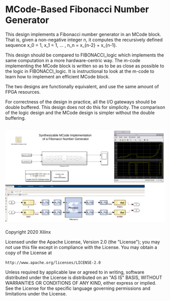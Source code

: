 # MCode-Based Fibonacci Number Generator

This design implements a Fibonacci number generator in an MCode block. That is, given a non-negative integer n, it computes the recursively defined sequence x_0 = 1, x_1 = 1, ... , n_n = x_{n-2} + x_{n-1}.

This design should be compared to FIBONACCI_logic which implements the same computation in a more hardware-centric way. The m-code implementing the MCode block is written so as to be as close as possible to the logic in FIBONACCI_logic. It is instructional to look at the m-code to learn how to implement an efficient MCode block.

The two designs are functionally equivalent, and use the same amount of FPGA resources.

For correctness of the design in practice, all the I/O gateways should be double buffered. This design does not do this for simplicity. The comparison of the logic design and the MCode design is simpler without the double buffering.

![](images/screen_shot.PNG)
------------
Copyright 2020 Xilinx

Licensed under the Apache License, Version 2.0 (the "License");
you may not use this file except in compliance with the License.
You may obtain a copy of the License at

    http://www.apache.org/licenses/LICENSE-2.0

Unless required by applicable law or agreed to in writing, software
distributed under the License is distributed on an "AS IS" BASIS,
WITHOUT WARRANTIES OR CONDITIONS OF ANY KIND, either express or implied.
See the License for the specific language governing permissions and
limitations under the License.

